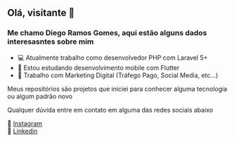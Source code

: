 ## Olá, visitante 👋

### Me chamo Diego Ramos Gomes, aqui estão alguns dados interesasntes sobre mim

- 💻 Atualmente trabalho como desenvolvedor PHP com Laravel 5+
- 📱 Estou estudando desenvolvimento mobile com Flutter
- :fax: Trabalho com Marketing Digital (Tráfego Pago, Social Media, etc...)

Meus repositórios são projetos que iniciei para conhecer alguma tecnologia ou algum padrão novo

Qualquer dúvida entre em contato em alguma das redes sociais abaixo

:link: [Instagram](https://www.instagram.com/dihrgomes/)<br>
:link: [Linkedin](https://www.linkedin.com/in/diego-ramos-493221176/)<br>
